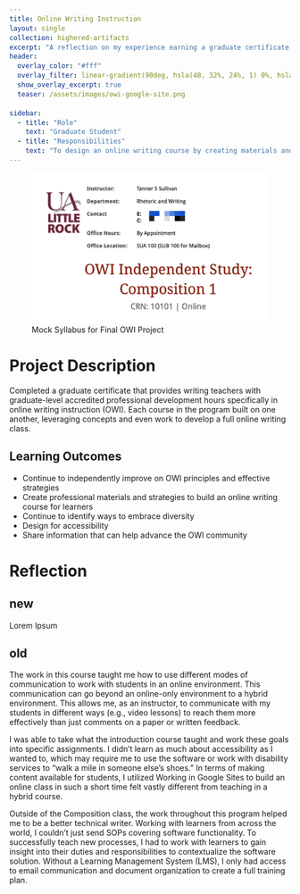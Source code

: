 ```yaml
---
title: Online Writing Instruction
layout: single
collection: highered-artifacts
excerpt: "A reflection on my experience earning a graduate certificate in Online Writing Instruction (OWI) at UALR."
header:
  overlay_color: "#fff"
  overlay_filter: linear-gradient(90deg, hsla(48, 32%, 24%, 1) 0%, hsla(42, 89%, 70%, 1) 100%);
  show_overlay_excerpt: true
  teaser: /assets/images/owi-google-site.png

sidebar:
  - title: "Role"
    text: "Graduate Student"
  - title: "Responsibilities"
    text: "To design an online writing course by creating materials and strategies that foster a rich learning environment."
---
```


<figure>
  <img src="/assets/images/owi-syllabus-project.png">
  <figcaption>Mock Syllabus for Final OWI Project</figcaption>
</figure>

# Project Description

Completed a graduate certificate that provides writing teachers with graduate-level accredited professional development hours specifically in online writing instruction (OWI). Each course in the program built on one another, leveraging concepts and even work to develop a full online writing class.

## Learning Outcomes

- Continue to independently improve on OWI principles and effective strategies
- Create professional materials and strategies to build an online writing course for learners
- Continue to identify ways to embrace diversity
- Design for accessibility
- Share information that can help advance the OWI community


# Reflection

## new

Lorem Ipsum

## old

The work in this course taught me how to use different modes of communication to work with students in an online environment. This communication can go beyond an online-only environment to a hybrid environment. This allows me, as an instructor, to communicate with my students in different ways (e.g., video lessons) to reach them more effectively than just comments on a paper or written feedback.

I was able to take what the introduction course taught and work these goals into specific assignments. I didn’t learn as much about accessibility as I wanted to, which may require me to use the software or work with disability services to “walk a mile in someone else’s shoes.” In terms of making content available for students, I utilized Working in Google Sites to build an online class in such a short time felt vastly different from teaching in a hybrid course.

Outside of the Composition class, the work throughout this program helped me to be a better technical writer. Working with learners from across the world, I couldn’t just send SOPs covering software functionality. To successfully teach new processes, I had to work with learners to gain insight into their duties and responsibilities to contextualize the software solution. Without a Learning Management System (LMS), I only had access to email communication and document organization to create a full training plan.
